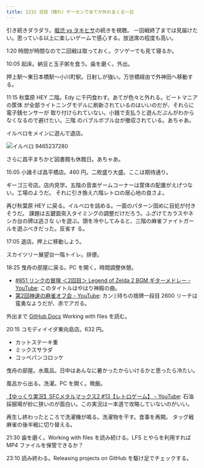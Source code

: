 ```yaml
---
title: 1232 日目（晴れ）ゲーセンであてが外れまくる一日
---
```


引き続きダラダラ。[堀渋 vs タキヒサ](https://www.youtube.com/watch?v=D4SodQd5gfU)の続きを視聴。
一回戦終了までは見届けたい。思っている以上に楽しいゲームで感心する。放送席の程度も高い。

1:20 時間が時間なので二回戦は取っておく。クソゲーでも見て寝るか。

10:05 起床。納豆と玉子粥を食う。歯を磨く。外出。

押上駅～東日本橋駅～小川町駅。日射しが強い。万世橋経由で外神田へ移動する。

11:15 秋葉原 HEY 二階。Edy に千円食わす。あてが色々と外れる。ビートマニアの筐体
が全部ライトニングモデルに刷新されているのはいいのだが、それらに電子銭センサーが
取り付けられていない。小銭で支払うと遊んだぶんがわからなくなるので避けたい。三階
のバブルボブル台が撤収されている。あちゃあ。

イルベロをメインに遊んで退店。

![イルベロ 9465237280](https://pbs.twimg.com/media/F5p4dn8aYAA7WdF?format=jpg&name=small)

さらに昌平まちかど図書館も休館日。あちゃあ。

15:05 小諸そば昌平橋店。460 円。二枚盛り大盛。ここは期待通り。

ギーゴ三号店。店内見学。五階の音楽ゲームコーナーは筐体の配置がえげつない。工場のようだ。
それに引き換え六階レトロの居心地の良さよ。

再び秋葉原 HEY に戻る。イルベロを詰める。一面のパターン固めに目処が付きそうだ。
課題は五鍵面突入タイミングの調整だけだろう。ふざけてカラスやネシカ台の牌は逃さな
いを遊ぶ。頭を冷やしてみると、三階の麻雀ファイトガールを遊ぶべきだった。反省す
る。

17:05 退店。押上に移動しよう。

スカイツリー展望台一階トイレ。排便。

18:25 曳舟の部屋に戻る。PC を開く。時間調整休憩。

* [#851 リンクの冒険 ＜2回目＞ Legend of Zelda 2 BGM ギターメドレー - YouTube](https://www.youtube.com/watch?v=hvOc4Vs7u_8):
  このタイトルはやはり神殿の曲。
* [第2回神速の麻雀オフ会 - YouTube](https://www.youtube.com/watch?v=277LorSsOOA):
  カン🀋待ちの捨牌一段目 2600 リーチは蛮勇なようだが、赤でアガる。

外出まで [GitHub Docs] Working with files を読む。

20:15 コモディイイダ東向島店。632 円。

* カットステーキ重
* ミックスサラダ
* コッペパンコロッケ

曳舟の部屋。水風呂。日中はあんなに暑かったからいけるかと思ったら冷たい。

風呂から出る。洗濯。PC を開く。晩飯。

[【ゆっくり実況】SFCメタルマックス2 #13【レトロゲーム】 - YouTube](https://www.youtube.com/watch?v=zP8uaBXBqNA):
石油採掘場が妙に狭いのが面白い。この実況は一本道で攻略していないのがいい。

再生し終わったところで洗濯機が鳴る。洗濯物を干す。食事を再開。
タッグ戦麻雀の後半戦に切り替える。

21:30 歯を磨く。Working with files を読み続ける。LFS とやらを利用すれば
MP4 ファイルを保管できるか？

23:10 読み終わる。Releasing projects on GitHub を駆け足でチェックする。

[GitHub Docs]: https://docs.github.com/en
